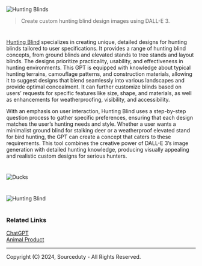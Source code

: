 ![Hunting Blinds](https://github.com/user-attachments/assets/3b5d22ac-c240-4c82-8bce-e6526a7ee2b8)

> Create custom hunting blind design images using DALL-E 3.

#

[Hunting Blind](https://chatgpt.com/g/g-hkQ8NDcS2-hunting-blind) specializes in creating unique, detailed designs for hunting blinds tailored to user specifications. It provides a range of hunting blind concepts, from ground blinds and elevated stands to tree stands and layout blinds. The designs prioritize practicality, usability, and effectiveness in hunting environments. This GPT is equipped with knowledge about typical hunting terrains, camouflage patterns, and construction materials, allowing it to suggest designs that blend seamlessly into various landscapes and provide optimal concealment. It can further customize blinds based on users’ requests for specific features like size, shape, and materials, as well as enhancements for weatherproofing, visibility, and accessibility.

With an emphasis on user interaction, Hunting Blind uses a step-by-step question process to gather specific preferences, ensuring that each design matches the user’s hunting needs and style. Whether a user wants a minimalist ground blind for stalking deer or a weatherproof elevated stand for bird hunting, the GPT can create a concept that caters to these requirements. This tool combines the creative power of DALL-E 3’s image generation with detailed hunting knowledge, producing visually appealing and realistic custom designs for serious hunters.

#

![Ducks](https://github.com/user-attachments/assets/4cef1f3d-5d85-452e-9232-c968f5d61ee6)

#

![Hunting Blind](https://github.com/user-attachments/assets/8cd3492d-be47-452f-adda-27699f0dc619)

#
### Related Links

[ChatGPT](https://github.com/sourceduty/ChatGPT)
<br>
[Animal Product](https://github.com/sourceduty/Animal_Product)

***
Copyright (C) 2024, Sourceduty - All Rights Reserved.

